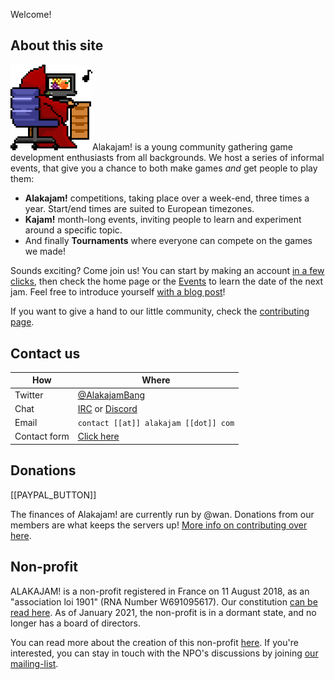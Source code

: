 Welcome!
## About this site
<img src="/static/images/docs/play.png" class="pull-right" width="26%" />Alakajam! is a young community gathering game development enthusiasts from all backgrounds. We host a series of informal events, that give you a chance to both make games *and* get people to play them:

* **Alakajam!** competitions, taking place over a week-end, three times a year. Start/end times are suited to European timezones.
* **Kajam!** month-long events, inviting people to learn and experiment around a specific topic.
* And finally **Tournaments** where everyone can compete on the games we made!

Sounds exciting? Come join us! You can start by making an account [in a few clicks](/register), then check the home page or the [Events](/events) to learn the date of the next jam. Feel free to introduce yourself [with a blog post](/post/create)!

If you want to give a hand to our little community, check the [contributing page](/article/about/contributing).

## <a name="contact"></a>Contact us


| How          | Where |
| ------------ | ----- |
| Twitter      | [@AlakajamBang](https://twitter.com/AlakajamBang) |
| Chat         | [IRC](/chat) or [Discord](https://discord.gg/yZPBpTn) |
| Email        |   `contact [[at]] alakajam [[dot]] com` |
| Contact form | [Click here](https://docs.google.com/forms/d/e/1FAIpQLScjMwNehfQBGKvsMEE2VYuH_9WbbNb2hZ3F1dIC_UPy9c294w/viewform) |

## Donations

[[PAYPAL_BUTTON]]

The finances of Alakajam! are currently run by @wan. Donations from our members are what keeps the servers up! [More info on contributing over here](https://alakajam.com/post/1070/finances-of-the-alakajam-association).
## Non-profit

ALAKAJAM! is a non-profit registered in France on 11 August 2018, as an "association loi 1901" (RNA Number W691095617). Our constitution [can be read here](/article/about/npo-constitution). As of January 2021, the non-profit is in a dormant state, and no longer has a board of directors.

You can read more about the creation of this non-profit [here](https://alakajam.com/post/722/alakajam-an-npo). If you're interested, you can stay in touch with the NPO's discussions by joining [our mailing-list](https://framalistes.org/sympa/info/alakajam-team).

